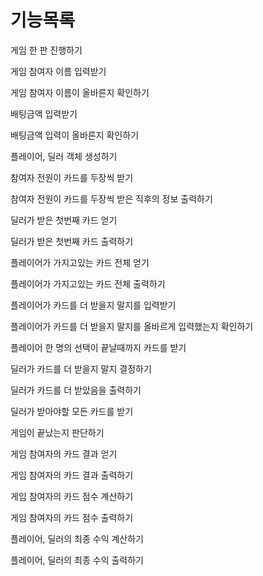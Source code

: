 # 기능목록

게임 한 판 진행하기  

게임 참여자 이름 입력받기
  
게임 참여자 이름이 올바른지 확인하기  

배팅금액 입력받기  

배팅금액 입력이 올바른지 확인하기  

플레이어, 딜러 객체 생성하기  

참여자 전원이 카드를 두장씩 받기  

참여자 전원이 카드를 두장씩 받은 직후의 정보 출력하기  

딜러가 받은 첫번째 카드 얻기  

딜러가 받은 첫번째 카드 출력하기  

플레이어가 가지고있는 카드 전체 얻기  

플레이어가 가지고있는 카드 전체 출력하기  

플레이어가 카드를 더 받을지 말지를 입력받기  

플레이어가 카드를 더 받을지 말지를 올바르게 입력했는지 확인하기  

플레이어 한 명의 선택이 끝날때까지 카드를 받기  

딜러가 카드를 더 받을지 말지 결정하기  

딜러가 카드를 더 받았음을 출력하기  

딜러가 받아야할 모든 카드를 받기  

게임이 끝났는지 판단하기  

게임 참여자의 카드 결과 얻기  

게임 참여자의 카드 결과 출력하기  

게임 참여자의 카드 점수 계산하기

게임 참여자의 카드 점수 출력하기

플레이어, 딜러의 최종 수익 계산하기  

플레이어, 딜러의 최종 수익 출력하기  
